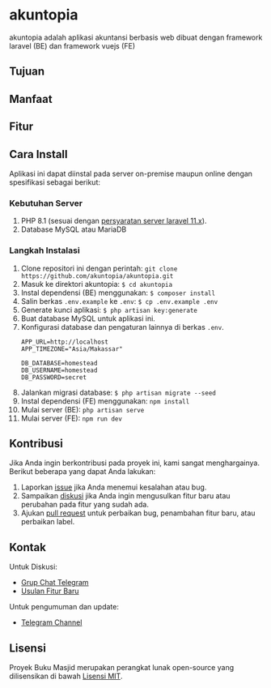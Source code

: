 # akuntopia

akuntopia adalah aplikasi akuntansi berbasis web dibuat dengan framework laravel (BE) dan framework vuejs (FE)

## Tujuan

## Manfaat

## Fitur

## Cara Install

Aplikasi ini dapat diinstal pada server on-premise maupun online dengan spesifikasi sebagai berikut:

### Kebutuhan Server

1. PHP 8.1 (sesuai dengan [persyaratan server laravel 11.x](https://laravel.com/docs/11.x/development#server-requirements)).
2. Database MySQL atau MariaDB

### Langkah Instalasi

1. Clone repositori ini dengan perintah: `git clone https://github.com/akuntopia/akuntopia.git`
2. Masuk ke direktori akuntopia: `$ cd akuntopia`
3. Instal dependensi (BE) menggunakan: `$ composer install`
4. Salin berkas `.env.example` ke `.env`: `$ cp .env.example .env`
5. Generate kunci aplikasi: `$ php artisan key:generate`
6. Buat database MySQL untuk aplikasi ini.
7. Konfigurasi database dan pengaturan lainnya di berkas `.env`.
    ```
    APP_URL=http://localhost
    APP_TIMEZONE="Asia/Makassar"

    DB_DATABASE=homestead
    DB_USERNAME=homestead
    DB_PASSWORD=secret
    ```
8. Jalankan migrasi database: `$ php artisan migrate --seed`
9. Instal dependensi (FE) menggunakan: `npm install`
9. Mulai server (BE): `php artisan serve`
10. Mulai server (FE): `npm run dev`

## Kontribusi

Jika Anda ingin berkontribusi pada proyek ini, kami sangat menghargainya. Berikut beberapa yang dapat Anda lakukan:

1. Laporkan [issue](https://github.com/akuntopia/akuntopia/issues) jika Anda menemui kesalahan atau bug.
2. Sampaikan [diskusi](https://github.com/akuntopia/akuntopia/discussions) jika Anda ingin mengusulkan fitur baru atau perubahan pada fitur yang sudah ada.
3. Ajukan [pull request](https://github.com/akuntopia/akuntopia/pulls) untuk perbaikan bug, penambahan fitur baru, atau perbaikan label.

## Kontak

Untuk Diskusi:

* [Grup Chat Telegram](https://t.me/akuntopia)
* [Usulan Fitur Baru](https://github.com/akuntopia/akuntopia/discussions)

Untuk pengumuman dan update:

<!-- * [Follow Twitter](https://twitter.com/akuntopia)
* [Like Facebook Page](https://facebook.com/akuntopia) -->
* [Telegram Channel](https://t.me/akuntopia)

## Lisensi

Proyek Buku Masjid merupakan perangkat lunak open-source yang dilisensikan di bawah [Lisensi MIT](LICENSE).
